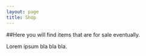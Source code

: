```yaml
---
layout: page
title: Shop
---
```

##Here you will find items that are for sale eventually.

Lorem ipsum bla bla bla.
